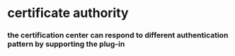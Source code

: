 # certificate authority

### the certification center can respond to different authentication pattern by supporting the plug-in